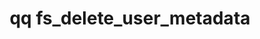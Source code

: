 ---
category: fs
command: fs_delete_user_metadata
keywords: qq, qq_cli, fs_delete_user_metadata
optional_options:
- alternate: []
  help: File path
  name: --path
  required: false
- alternate: []
  help: File ID
  name: --id
  required: false
- alternate: []
  help: 'In Qumulo Core, there are two types of user metadata, generic and S3.

    By default, qq CLI commands manipulate generic metadata.

    When you use the --s3 flag, Qumulo Core makes user metadata visible to the S3
    protocol as object metadata.

    '
  name: --s3
  required: false
- alternate: []
  help: Metadata key
  name: --key
  required: true
permalink: /qq-cli-command-guide/fs/fs_delete_user_metadata.html
positional_options: []
sidebar: qq_cli_command_reference_sidebar
summary: This section explains how to use the <code>qq fs_delete_user_metadata</code>
  command.
synopsis: Delete the user metadata for a file by using the specified metadata key
title: qq fs_delete_user_metadata
usage: qq fs_delete_user_metadata [-h] (--path PATH | --id ID) [--s3] --key KEY
zendesk_source: qq CLI Command Guide

---